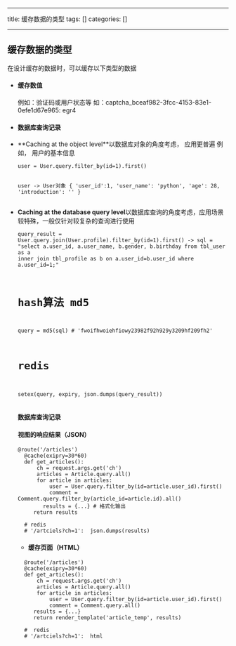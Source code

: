 
--- 
title:  缓存数据的类型 
tags: []
categories: [] 

---
## 缓存数据的类型

在设计缓存的数据时，可以缓存以下类型的数据
-  <h4>缓存数值</h4> 例如：验证码或用户状态等 如：captcha_bceaf982-3fcc-4153-83e1-0efe1d67e965: egr4 <li> <h4>数据库查询记录</h4> 
  <ul><li> **Caching at the object level**以数据库对象的角度考虑， 应用更普遍 例如， 用户的基本信息 <pre><code>user = User.query.filter_by(id=1).first()

user -&gt; User对象
{
  'user_id':1,
  'user_name': 'python',
  'age': 28,
  'introduction': ''
}
</code></pre> </li><li> **Caching at the database query level**以数据库查询的角度考虑，应用场景较特殊，一般仅针对较复杂的查询进行使用 <pre><code>query_result = User.query.join(User.profile).filter_by(id=1).first() 
-&gt; sql = "select a.user_id, a.user_name, b.gender, b.birthday from tbl_user as a inner join tbl_profile as b on a.user_id=b.user_id where a.user_id=1;"

# hash算法 md5
query = md5(sql)  # 'fwoifhwoiehfiowy23982f92h929y3209hf209fh2'

# redis 
setex(query, expiry, json.dumps(query_result))
</code></pre> </li>
#### 数据库查询记录

#### 视图的响应结果（JSON）

```
@route('/articles')
  @cache(exipry=30*60)
  def get_articles():
      ch = request.args.get('ch')
      articles = Article.query.all()
      for article in articles:
          user = User.query.filter_by(id=article.user_id).first()
          comment = Comment.query.filter_by(article_id=article.id).all()
        results = {...} # 格式化输出
     return results

  # redis
  # '/artciels?ch=1':  json.dumps(results)

```
-  <h4>缓存页面（HTML）</h4> 
```
  @route('/articles')
  @cache(exipry=30*60)
  def get_articles():
      ch = request.args.get('ch')
      articles = Article.query.all()
      for article in articles:
          user = User.query.filter_by(id=article.user_id).first()
          comment = Comment.query.all()
     results = {...}
     return render_template('article_temp', results)

  #  redis
  # '/artciels?ch=1':  html

```
